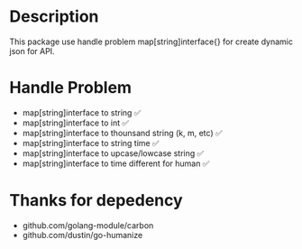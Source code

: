 # Description
This package use handle problem map[string]interface{} for create dynamic json for API.<br/>

# Handle Problem 

- map[string]interface to string ✅
- map[string]interface to int ✅
- map[string]interface to thounsand string (k, m, etc) ✅
- map[string]interface to string time ✅
- map[string]interface to upcase/lowcase string ✅
- map[string]interface to time different for human ✅


# Thanks for depedency
- github.com/golang-module/carbon     <br/>
- github.com/dustin/go-humanize       <br/>
